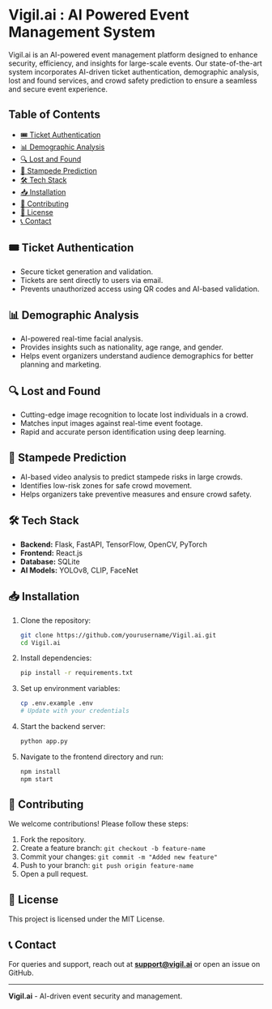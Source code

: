 # Vigil.ai : AI Powered Event Management System

Vigil.ai is an AI-powered event management platform designed to enhance security, efficiency, and insights for large-scale events. Our state-of-the-art system incorporates AI-driven ticket authentication, demographic analysis, lost and found services, and crowd safety prediction to ensure a seamless and secure event experience.

## Table of Contents
- [🎟️ Ticket Authentication](#-ticket-authentication)
- [📊 Demographic Analysis](#-demographic-analysis)
- [🔍 Lost and Found](#-lost-and-found)
- [🚨 Stampede Prediction](#-stampede-prediction)
- [🛠️ Tech Stack](#-tech-stack)
- [📥 Installation](#-installation)
- [🤝 Contributing](#-contributing)
- [📜 License](#-license)
- [📞 Contact](#-contact)

## 🎟️ Ticket Authentication
- Secure ticket generation and validation.
- Tickets are sent directly to users via email.
- Prevents unauthorized access using QR codes and AI-based validation.

## 📊 Demographic Analysis
- AI-powered real-time facial analysis.
- Provides insights such as nationality, age range, and gender.
- Helps event organizers understand audience demographics for better planning and marketing.

## 🔍 Lost and Found
- Cutting-edge image recognition to locate lost individuals in a crowd.
- Matches input images against real-time event footage.
- Rapid and accurate person identification using deep learning.

## 🚨 Stampede Prediction
- AI-based video analysis to predict stampede risks in large crowds.
- Identifies low-risk zones for safe crowd movement.
- Helps organizers take preventive measures and ensure crowd safety.

## 🛠️ Tech Stack
- **Backend:** Flask, FastAPI, TensorFlow, OpenCV, PyTorch
- **Frontend:** React.js
- **Database:** SQLite
- **AI Models:**  YOLOv8, CLIP, FaceNet

## 📥 Installation
1. Clone the repository:
   ```sh
   git clone https://github.com/yourusername/Vigil.ai.git
   cd Vigil.ai
   ```
2. Install dependencies:
   ```sh
   pip install -r requirements.txt
   ```
3. Set up environment variables:
   ```sh
   cp .env.example .env
   # Update with your credentials
   ```
4. Start the backend server:
   ```sh
   python app.py
   ```
5. Navigate to the frontend directory and run:
   ```sh
   npm install
   npm start
   ```

## 🤝 Contributing
We welcome contributions! Please follow these steps:
1. Fork the repository.
2. Create a feature branch: `git checkout -b feature-name`
3. Commit your changes: `git commit -m "Added new feature"`
4. Push to your branch: `git push origin feature-name`
5. Open a pull request.

## 📜 License
This project is licensed under the MIT License.

## 📞 Contact
For queries and support, reach out at **support@vigil.ai** or open an issue on GitHub.

---
**Vigil.ai** - AI-driven event security and management.

